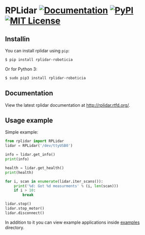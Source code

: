 # RPLidar [![Documentation](https://readthedocs.org/projects/rplidar/badge/?version=latest)](http://rplidar.readthedocs.org/en/latest/?badge=latest) [![PyPI](https://img.shields.io/pypi/v/rplidar.svg)](https://pypi.python.org/pypi/rplidar) [![MIT License](https://img.shields.io/github/license/mashape/apistatus.svg)](https://github.com/SkRobo/rplidar/blob/master/LICENSE)




## Installin

You can install rplidar using `pip`:

```sh
$ pip install rplidar-roboticia
```

Or for Python 3:
```sh
$ sudo pip3 install rplidar-roboticia
```

## Documentation

View the latest rplidar documentation at http://rplidar.rtfd.org/.

## Usage example

Simple example:
```Python
from rplidar import RPLidar
lidar = RPLidar('/dev/ttyUSB0')

info = lidar.get_info()
print(info)

health = lidar.get_health()
print(health)

for i, scan in enumerate(lidar.iter_scans()):
    print('%d: Got %d measurments' % (i, len(scan)))
    if i > 10:
        break

lidar.stop()
lidar.stop_motor()
lidar.disconnect()
```

In addition to it you can view example applications inside
[examples](https://github.com/SkRobo/rplidar/tree/master/examples>) directory.
